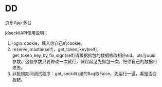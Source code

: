 # DD
京东App 茅台

jdseckilAPI使用说明：
1. login_cookie，填入你自己的cookie。
2. reserve_maotai(self)，get_token_key(self)，get_token_key_by_fix_sign(self)请根据抓包的数据修改相应eid、uts与uuid参数。这些参数只要修改一次就行，保险起见先抓包一次，把你自己的数据带进去。
3. 非抢购期间调试程序：get_seckill()里的flag取False，先运行一遍，看是否会报错。

